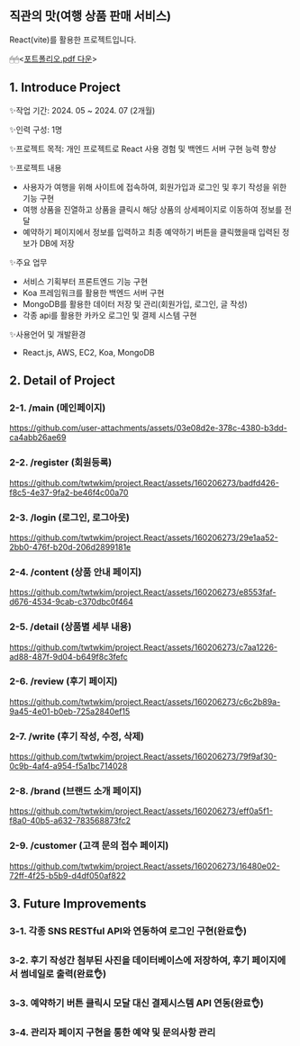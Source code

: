 ## 직관의 맛(여행 상품 판매 서비스)

React(vite)를 활용한 프로젝트입니다.  

🖱🖱<[포트폴리오.pdf 다운](https://github.com/user-attachments/files/15910524/default.pdf)>

## 1. Introduce Project

✨작업 기간: 2024. 05 ~ 2024. 07 (2개월)

✨인력 구성: 1명

✨프로젝트 목적: 개인 프로젝트로 React 사용 경험 및 백엔드 서버 구현 능력 향상

✨프로젝트 내용
- 사용자가 여행을 위해 사이트에 접속하여, 회원가입과 로그인 및 후기 작성을 위한 기능 구현
- 여행 상품을 진열하고 상품을 클릭시 해당 상품의 상세페이지로 이동하여 정보를 전달
- 예약하기 페이지에서 정보를 입력하고 최종 예약하기 버튼을 클릭했을때 입력된 정보가 DB에 저장

✨주요 업무
- 서비스 기획부터 프론트엔드 기능 구현
- Koa 프레임워크를 활용한 백엔드 서버 구현
- MongoDB를 활용한 데이터 저장 및 관리(회원가입, 로그인, 글 작성)
- 각종 api를 활용한 카카오 로그인 및 결제 시스템 구현
  
✨사용언어 및 개발환경
- React.js, AWS, EC2, Koa, MongoDB

## 2. Detail of Project
### 2-1. /main (메인페이지)
https://github.com/user-attachments/assets/03e08d2e-378c-4380-b3dd-ca4abb26ae69

### 2-2. /register (회원등록)
https://github.com/twtwkim/project.React/assets/160206273/badfd426-f8c5-4e37-9fa2-be46f4c00a70

### 2-3. /login (로그인, 로그아웃)
https://github.com/twtwkim/project.React/assets/160206273/29e1aa52-2bb0-476f-b20d-206d2899181e

### 2-4. /content (상품 안내 페이지)
https://github.com/twtwkim/project.React/assets/160206273/e8553faf-d676-4534-9cab-c370dbc0f464

### 2-5. /detail (상품별 세부 내용)
https://github.com/twtwkim/project.React/assets/160206273/c7aa1226-ad88-487f-9d04-b649f8c3fefc

### 2-6. /review (후기 페이지)
https://github.com/twtwkim/project.React/assets/160206273/c6c2b89a-9a45-4e01-b0eb-725a2840ef15

### 2-7. /write (후기 작성, 수정, 삭제)
https://github.com/twtwkim/project.React/assets/160206273/79f9af30-0c9b-4af4-a954-f5a1bc714028

### 2-8. /brand (브랜드 소개 페이지)
https://github.com/twtwkim/project.React/assets/160206273/eff0a5f1-f8a0-40b5-a632-783568873fc2

### 2-9. /customer (고객 문의 접수 페이지)
https://github.com/twtwkim/project.React/assets/160206273/16480e02-72ff-4f25-b5b9-d4df050af822

## 3. Future Improvements
### 3-1. 각종 SNS RESTful API와 연동하여 로그인 구현(완료👌) 
### 3-2. 후기 작성간 첨부된 사진을 데이터베이스에 저장하여, 후기 페이지에서 썸네일로 출력(완료👌)
### 3-3. 예약하기 버튼 클릭시 모달 대신 결제시스템 API 연동(완료👌)
### 3-4. 관리자 페이지 구현을 통한 예약 및 문의사항 관리
